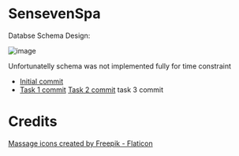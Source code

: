 # SensevenSpa

Databse Schema Design:

![image](https://github.com/Josehower/senseven-spa/assets/61600906/1b149c31-89f3-49d7-bb60-4ba992baf574)

Unfortunatelly schema was not implemented fully for time constraint

- [Initial commit](https://github.com/Josehower/senseven-spa/tree/08921eb1df64dc2f88c0f60e9a1b89b532776851)
- [Task 1 commit](https://github.com/Josehower/senseven-spa/tree/d24cf9aa6ea075b4da547de4964ca0a1b2b4c288)
  [Task 2 commit](https://github.com/Josehower/senseven-spa/tree/7b210351908030059b5925383e4c88db0363ed60)
  task 3 commit

# Credits

<a href="https://www.flaticon.com/free-icons/massage" title="massage icons">Massage icons created by Freepik - Flaticon</a>
